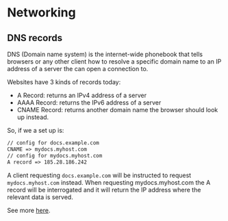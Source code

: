 # Networking

## DNS records

DNS (Domain name system) is the internet-wide phonebook that tells browsers or any other client how to resolve a specific domain name to an IP address of a server the can open a connection to.

Websites have 3 kinds of records today:

- A Record: returns an IPv4 address of a server
- AAAA Record: returns the IPv6 address of a server
- CNAME Record: returns another domain name the browser should look up instead.

So, if we a set up is:

```md
// config for docs.example.com
CNAME => mydocs.myhost.com
// config for mydocs.myhost.com
A record => 185.28.186.242
```

A client requesting `docs.example.com` will be instructed to request `mydocs.myhost.com` instead.
When requesting mydocs.myhost.com the A record will be interrogated and it will return the IP address where the relevant data is served.

See more [here](https://www.netlify.com/blog/2016/01/12/this-weekends-ddos-attack-and-whats-in-a-cname/).
